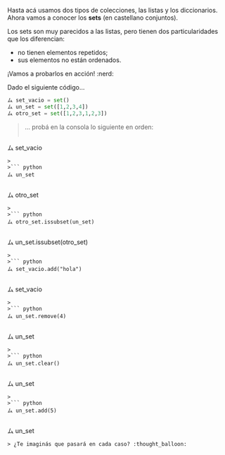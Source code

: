 Hasta acá usamos dos tipos de colecciones, las listas y los diccionarios. Ahora vamos a conocer los **sets** (en castellano conjuntos).

Los sets son muy parecidos a las listas, pero tienen dos particularidades que los diferencian:

* no tienen elementos repetidos;
* sus elementos no están ordenados.

¡Vamos a probarlos en acción! :nerd:

Dado el siguiente código…

```python
ム set_vacio = set()
ム un_set = set([1,2,3,4])
ム otro_set = set([1,2,3,1,2,3])
```

> … probá en la consola lo siguiente en orden:
>
>``` python
ム set_vacio
```
>
>``` python
ム un_set
```
>
>``` python
ム otro_set
```
>
>``` python
ム otro_set.issubset(un_set)
```
>
>``` python
ム un_set.issubset(otro_set)
```
>
>``` python
ム set_vacio.add("hola")
```
>
>``` python
ム set_vacio
```
>
>``` python
ム un_set.remove(4)
```
>
>``` python
ム un_set
```
>
>``` python
ム un_set.clear()
```
>
>``` python
ム un_set
```
>
>``` python
ム un_set.add(5)
```
>
>``` python
ム un_set
```
> ¿Te imaginás que pasará en cada caso? :thought_balloon: